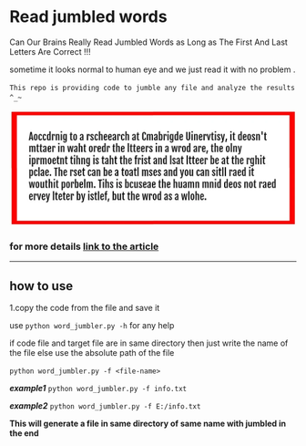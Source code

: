 # Read jumbled words
Can Our Brains Really Read Jumbled Words as Long as The First And Last Letters Are Correct !!!

sometime it looks normal to human eye and we just read it with no problem .

`This repo is providing code to jumble any file and analyze the results ^_~`

<img width=600 src=https://github.com/rishabhjainfinal/some_random_projects/blob/main/Read%20Jumbled%20Words/example.png >

### for more details  [link to the article](https://www.sciencealert.com/word-jumble-meme-first-last-letters-cambridge-typoglycaemia)

---
## how to use

1.copy the code from the file and save it 

use `python word_jumbler.py -h` for any help

if code file and target file are in same directory then just write the name of the file else use the absolute path of the file

`python word_jumbler.py -f <file-name>`

***example1*** `python word_jumbler.py -f info.txt`

***example2*** `python word_jumbler.py -f E:/info.txt`



**This will generate a file in same directory of same name with jumbled in the end**
